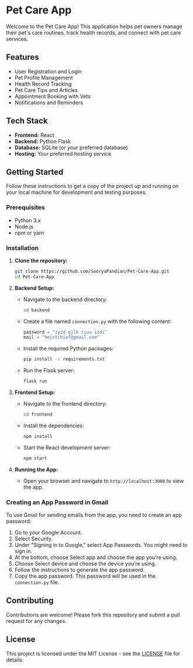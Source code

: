 # Pet Care App

Welcome to the Pet Care App! This application helps pet owners manage their pet's care routines, track health records, and connect with pet care services.

## Features

- User Registration and Login
- Pet Profile Management
- Health Record Tracking
- Pet Care Tips and Articles
- Appointment Booking with Vets
- Notifications and Reminders

## Tech Stack

- **Frontend:** React
- **Backend:** Python Flask
- **Database:** SQLite (or your preferred database)
- **Hosting:** Your preferred hosting service

## Getting Started

Follow these instructions to get a copy of the project up and running on your local machine for development and testing purposes.

### Prerequisites

- Python 3.x
- Node.js
- npm or yarn

### Installation

1. **Clone the repository:**

   ```bash
   git clone https://github.com/SooryaPandian/Pet-Care-App.git
   cd Pet-Care-App

2. **Backend Setup:**

   - Navigate to the backend directory:

     ```bash
     cd backend
     ```

   - Create a file named `connection.py` with the following content:

     ```python
     password = "zyzd qjlb riuu iodi"
     mail = "heistchief@gmail.com"
     ```

   - Install the required Python packages:

     ```bash
     pip install -r requirements.txt
     ```

   - Run the Flask server:

     ```bash
     flask run
     ```

3. **Frontend Setup:**

   - Navigate to the frontend directory:

     ```bash
     cd frontend
     ```

   - Install the dependencies:

     ```bash
     npm install
     ```

   - Start the React development server:

     ```bash
     npm start
     ```

4. **Running the App:**

   - Open your browser and navigate to `http://localhost:3000` to view the app.

### Creating an App Password in Gmail

To use Gmail for sending emails from the app, you need to create an app password:

1. Go to your Google Account.
2. Select Security.
3. Under "Signing in to Google," select App Passwords. You might need to sign in.
4. At the bottom, choose Select app and choose the app you’re using.
5. Choose Select device and choose the device you’re using.
6. Follow the instructions to generate the app password.
7. Copy the app password. This password will be used in the `connection.py` file.

## Contributing

Contributions are welcome! Please fork this repository and submit a pull request for any changes.

## License

This project is licensed under the MIT License - see the [LICENSE](LICENSE) file for details.
```

